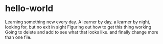 # hello-world
Learning something new every day.
A learner by day, a learner by night, looking for, but no exit in sight
Figuring out how to get this thing working
Going to delete and add to see what that looks like.
and finally change more than one file.